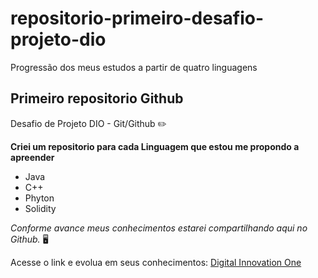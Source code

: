 # repositorio-primeiro-desafio-projeto-dio
Progressão dos meus estudos a partir de quatro linguagens

## Primeiro repositorio Github
Desafio de Projeto DIO - Git/Github ✏️

**Criei um repositorio para cada Linguagem que estou me propondo a apreender** 
- Java
- C++
- Phyton
- Solidity

_Conforme avance meus conhecimentos estarei compartilhando aqui no Github._ 🖥️

Acesse o link e evolua em seus conhecimentos:
[Digital Innovation One](https://www.dio.me/)
